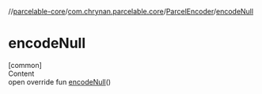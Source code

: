 //[parcelable-core](../../../index.md)/[com.chrynan.parcelable.core](../index.md)/[ParcelEncoder](index.md)/[encodeNull](encode-null.md)



# encodeNull  
[common]  
Content  
open override fun [encodeNull](encode-null.md)()  



